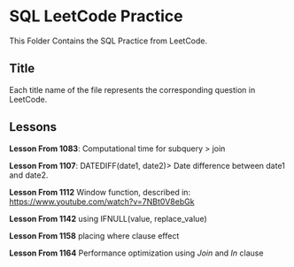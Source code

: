 # SQL LeetCode Practice
This Folder Contains the SQL Practice from LeetCode.
## Title
Each title name of the file represents the corresponding question in LeetCode.
## Lessons
**Lesson From 1083**: Computational time for subquery > join

**Lesson From 1107**: DATEDIFF(date1, date2)> Date difference between date1 and date2.

**Lesson From 1112** Window function, described in: https://www.youtube.com/watch?v=7NBt0V8ebGk

**Lesson From 1142** using IFNULL(value, replace_value)

**Lesson From 1158** placing where clause effect

**Lesson From 1164** Performance optimization using *Join* and *In* clause
